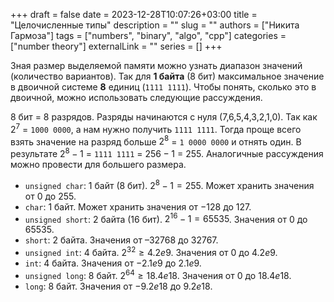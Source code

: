 +++ 
draft = false
date = 2023-12-28T10:07:26+03:00
title = "Целочисленные типы"
description = ""
slug = ""
authors = ["Никита Гармоза"]
tags = ["numbers", "binary", "algo", "cpp"]
categories = ["number theory"]
externalLink = ""
series = []
+++

Зная размер выделяемой памяти можно узнать диапазон значений (количество вариантов).
Так для **1 байта** (8 бит) максимальное значение в двоичной системе **8** единиц (`1111 1111`).
Чтобы понять, сколько это в двоичной, можно использовать следующие рассуждения.

8 бит = 8 разрядов. Разряды начинаются с нуля (7,6,5,4,3,2,1,0). Так как $2^7$ = `1000 0000`,
а нам нужно получить `1111 1111`. Тогда проще всего взять значение на разряд больше $2^8$ = `1 0000 0000`
и отнять один. В результате $2^8 - 1$ = `1111 1111` = $256 - 1$ = $255$. Аналогичные рассуждения можно провести
для большего размера.

- `unsigned char`: 1 байт (8 бит). $2^8 - 1 = 255$. Может хранить значения от $0$ до $255$.
- `char`: 1 байт. Может хранить значения от $-128$ до $127$.
- `unsigned short`: 2 байта (16 бит). $2^{16} - 1 = 65535$. Значения от $0$ до $65535$.
- `short`: 2 байта. Значения от $–32768$ до $32767$.
- `unsigned int`: 4 байта. $2^{32} \geq 4.2e9$. Значения от $0$ до $4.2e9$.
- `int`: 4 байта. Значения от $-2.1e9$ до $2.1e9$.
- `unsigned long`: 8 байт. $2^{64} \geq 18.4e18$. Значения от $0$ до $18.4e18$.
- `long`: 8 байт. Значения от $-9.2e18$ до $9.2e18$.
